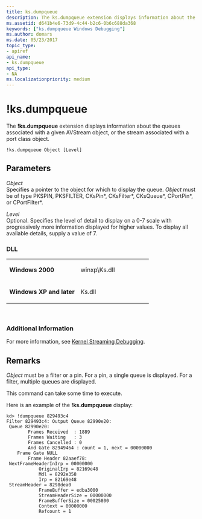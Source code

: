 ```yaml
---
title: ks.dumpqueue
description: The ks.dumpqueue extension displays information about the queues associated with a given AVStream object, or the stream associated with a port class object.
ms.assetid: d641b4e6-73d9-4c44-b2c6-0b6c688da368
keywords: ["ks.dumpqueue Windows Debugging"]
ms.author: domars
ms.date: 05/23/2017
topic_type:
- apiref
api_name:
- ks.dumpqueue
api_type:
- NA
ms.localizationpriority: medium
---
```


# !ks.dumpqueue


The **!ks.dumpqueue** extension displays information about the queues associated with a given AVStream object, or the stream associated with a port class object.

```dbgcmd
!ks.dumpqueue Object [Level] 
```

## <span id="Parameters"></span><span id="parameters"></span><span id="PARAMETERS"></span>Parameters


<span id="_______Object______"></span><span id="_______object______"></span><span id="_______OBJECT______"></span> *Object*   
Specifies a pointer to the object for which to display the queue. *Object* must be of type PKSPIN, PKSFILTER, CKsPin\*, CKsFilter\*, CKsQueue\*, CPortPin\*, or CPortFilter\*.

<span id="_______Level______"></span><span id="_______level______"></span><span id="_______LEVEL______"></span> *Level*   
Optional. Specifies the level of detail to display on a 0-7 scale with progressively more information displayed for higher values. To display all available details, supply a value of 7.

### <span id="DLL"></span><span id="dll"></span>DLL

<table>
<colgroup>
<col width="50%" />
<col width="50%" />
</colgroup>
<tbody>
<tr class="odd">
<td align="left"><p><strong>Windows 2000</strong></p></td>
<td align="left"><p>winxp\Ks.dll</p></td>
</tr>
<tr class="even">
<td align="left"><p><strong>Windows XP and later</strong></p></td>
<td align="left"><p>Ks.dll</p></td>
</tr>
</tbody>
</table>

 

### <span id="Additional_Information"></span><span id="additional_information"></span><span id="ADDITIONAL_INFORMATION"></span>Additional Information

For more information, see [Kernel Streaming Debugging](kernel-streaming-debugging.md).

Remarks
-------

*Object* must be a filter or a pin. For a pin, a single queue is displayed. For a filter, multiple queues are displayed.

This command can take some time to execute.

Here is an example of the **!ks.dumpqueue** display:

```
kd> !dumpqueue 829493c4
Filter 829493c4: Output Queue 82990e20:
 Queue 82990e20:
        Frames Received  : 1889
        Frames Waiting   : 3
        Frames Cancelled : 0
        And Gate 82949464 : count = 1, next = 00000000
    Frame Gate NULL
        Frame Header 82aaef78:
 NextFrameHeaderInIrp = 00000000
            OriginalIrp = 82169e48
            Mdl = 8292e358
            Irp = 82169e48
 StreamHeader = 8298dea0
            FrameBuffer = edba3000
            StreamHeaderSize = 00000000
            FrameBufferSize = 00025800
            Context = 00000000
            Refcount = 1
```

 

 





